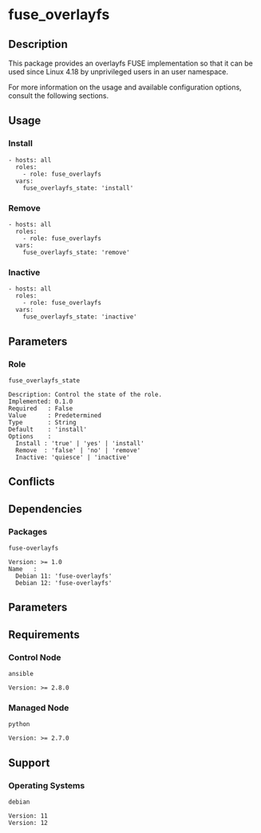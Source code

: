 # fuse_overlayfs

## Description

This package provides an overlayfs FUSE implementation so that it can be used
since Linux 4.18 by unprivileged users in an user namespace.

For more information on the usage and available configuration options,
consult the following sections.

## Usage

### Install

```
- hosts: all
  roles:
    - role: fuse_overlayfs
  vars:
    fuse_overlayfs_state: 'install'
```

### Remove

```
- hosts: all
  roles:
    - role: fuse_overlayfs
  vars:
    fuse_overlayfs_state: 'remove'
```

### Inactive

```
- hosts: all
  roles:
    - role: fuse_overlayfs
  vars:
    fuse_overlayfs_state: 'inactive'
```

## Parameters

### Role

`fuse_overlayfs_state`

    Description: Control the state of the role.
    Implemented: 0.1.0
    Required   : False
    Value      : Predetermined
    Type       : String
    Default    : 'install'
    Options    :
      Install : 'true' | 'yes' | 'install'
      Remove  : 'false' | 'no' | 'remove'
      Inactive: 'quiesce' | 'inactive'

## Conflicts

## Dependencies

### Packages

`fuse-overlayfs`

    Version: >= 1.0
    Name   :
      Debian 11: 'fuse-overlayfs'
      Debian 12: 'fuse-overlayfs'

## Parameters

## Requirements

### Control Node

`ansible`

    Version: >= 2.8.0

### Managed Node

`python`

    Version: >= 2.7.0

## Support

### Operating Systems

`debian`

    Version: 11
    Version: 12
